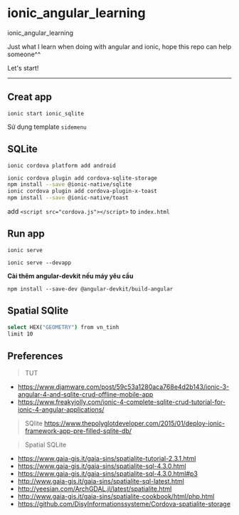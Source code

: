 # ionic_angular_learning
ionic_angular_learning

Just what I learn when doing with angular and ionic, hope this repo can help someone^^

Let's start!

***

## Creat app
`ionic start ionic_sqlite`

Sử dụng template `sidemenu`

## SQLite

`ionic cordova platform add android`

```bash
ionic cordova plugin add cordova-sqlite-storage
npm install --save @ionic-native/sqlite
ionic cordova plugin add cordova-plugin-x-toast
npm install --save @ionic-native/toast
```

add `<script src="cordova.js"></script>` to `index.html`

## Run app
`ionic serve`

`ionic serve --devapp`

**Cài thêm angular-devkit nếu máy yêu cầu**

`npm install --save-dev @angular-devkit/build-angular`

## Spatial SQlite

```bash
select HEX("GEOMETRY") from vn_tinh
limit 10
```


## Preferences

> TUT

* https://www.djamware.com/post/59c53a1280aca768e4d2b143/ionic-3-angular-4-and-sqlite-crud-offline-mobile-app
* https://www.freakyjolly.com/ionic-4-complete-sqlite-crud-tutorial-for-ionic-4-angular-applications/

> SQlite
https://www.thepolyglotdeveloper.com/2015/01/deploy-ionic-framework-app-pre-filled-sqlite-db/

> Spatial SQLite
* https://www.gaia-gis.it/gaia-sins/spatialite-tutorial-2.3.1.html
* https://www.gaia-gis.it/gaia-sins/spatialite-sql-4.3.0.html
* https://www.gaia-gis.it/gaia-sins/spatialite-sql-4.3.0.html#p3
* http://www.gaia-gis.it/gaia-sins/spatialite-sql-latest.html
* http://yeesian.com/ArchGDAL.jl/latest/spatialite.html
* http://www.gaia-gis.it/gaia-sins/spatialite-cookbook/html/php.html
* https://github.com/DisyInformationssysteme/Cordova-spatialite-storage